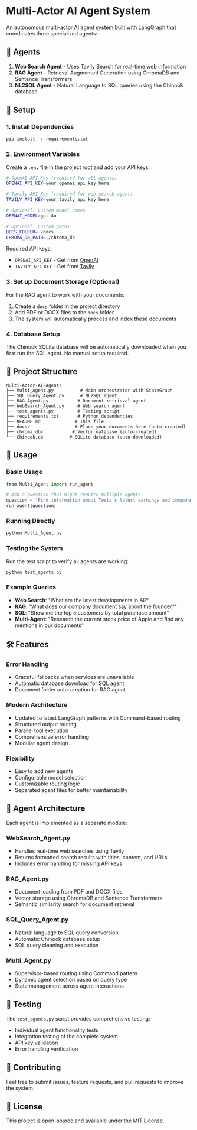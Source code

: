 # Multi-Actor AI Agent System

An autonomous multi-actor AI agent system built with LangGraph that coordinates three specialized agents:

## 🤖 Agents

1. **Web Search Agent** - Uses Tavily Search for real-time web information
2. **RAG Agent** - Retrieval Augmented Generation using ChromaDB and Sentence Transformers
3. **NL2SQL Agent** - Natural Language to SQL queries using the Chinook database

## 🚀 Setup

### 1. Install Dependencies

```bash
pip install -r requirements.txt
```

### 2. Environment Variables

Create a `.env` file in the project root and add your API keys:

```bash
# OpenAI API Key (required for all agents)
OPENAI_API_KEY=your_openai_api_key_here

# Tavily API Key (required for web search agent)
TAVILY_API_KEY=your_tavily_api_key_here

# Optional: Custom model names
OPENAI_MODEL=gpt-4o

# Optional: Custom paths
DOCS_FOLDER=./docs
CHROMA_DB_PATH=./chroma_db
```

Required API keys:
- `OPENAI_API_KEY` - Get from [OpenAI](https://platform.openai.com/api-keys)
- `TAVILY_API_KEY` - Get from [Tavily](https://tavily.com/)

### 3. Set up Document Storage (Optional)

For the RAG agent to work with your documents:

1. Create a `docs` folder in the project directory
2. Add PDF or DOCX files to the `docs` folder
3. The system will automatically process and index these documents

### 4. Database Setup

The Chinook SQLite database will be automatically downloaded when you first run the SQL agent. No manual setup required.

## 📁 Project Structure

```
Multi-Actor-AI-Agent/
├── Multi_Agent.py          # Main orchestrator with StateGraph
├── SQL_Query_Agent.py      # NL2SQL agent
├── RAG_Agent.py           # Document retrieval agent
├── WebSearch_Agent.py     # Web search agent
├── test_agents.py         # Testing script
├── requirements.txt       # Python dependencies
├── README.md             # This file
├── docs/                 # Place your documents here (auto-created)
├── chroma_db/           # Vector database (auto-created)
└── Chinook.db          # SQLite database (auto-downloaded)
```

## 🎯 Usage

### Basic Usage

```python
from Multi_Agent import run_agent

# Ask a question that might require multiple agents
question = "Find information about Tesla's latest earnings and compare it with data from our documents"
run_agent(question)
```

### Running Directly

```bash
python Multi_Agent.py
```

### Testing the System

Run the test script to verify all agents are working:

```bash
python test_agents.py
```

### Example Queries

- **Web Search**: "What are the latest developments in AI?"
- **RAG**: "What does our company document say about the founder?"
- **SQL**: "Show me the top 5 customers by total purchase amount"
- **Multi-Agent**: "Research the current stock price of Apple and find any mentions in our documents"

## 🛠 Features

### Error Handling
- Graceful fallbacks when services are unavailable
- Automatic database download for SQL agent
- Document folder auto-creation for RAG agent

### Modern Architecture
- Updated to latest LangGraph patterns with Command-based routing
- Structured output routing
- Parallel tool execution
- Comprehensive error handling
- Modular agent design

### Flexibility
- Easy to add new agents
- Configurable model selection
- Customizable routing logic
- Separated agent files for better maintainability

## 🔧 Agent Architecture

Each agent is implemented as a separate module:

### WebSearch_Agent.py
- Handles real-time web searches using Tavily
- Returns formatted search results with titles, content, and URLs
- Includes error handling for missing API keys

### RAG_Agent.py
- Document loading from PDF and DOCX files
- Vector storage using ChromaDB and Sentence Transformers
- Semantic similarity search for document retrieval

### SQL_Query_Agent.py
- Natural language to SQL query conversion
- Automatic Chinook database setup
- SQL query cleaning and execution

### Multi_Agent.py
- Supervisor-based routing using Command pattern
- Dynamic agent selection based on query type
- State management across agent interactions

## 🧪 Testing

The `test_agents.py` script provides comprehensive testing:

- Individual agent functionality tests
- Integration testing of the complete system
- API key validation
- Error handling verification


## 🤝 Contributing

Feel free to submit issues, feature requests, and pull requests to improve the system.

## 📄 License

This project is open-source and available under the MIT License. 